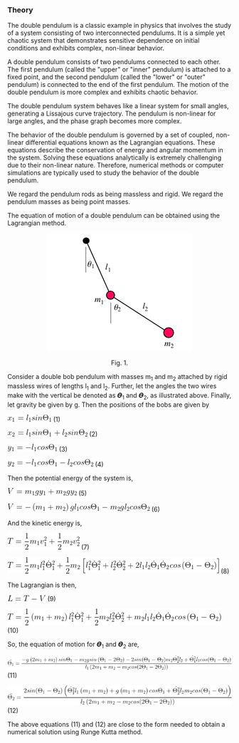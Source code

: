 ### Theory

The double pendulum is a classic example in physics that involves the study of a system consisting of two interconnected pendulums. It is a simple yet chaotic system that demonstrates sensitive dependence on initial conditions and exhibits complex, non-linear behavior.

A double pendulum consists of two pendulums connected to each other. The first pendulum (called the "upper" or "inner" pendulum) is attached to a fixed point, and the second pendulum (called the "lower" or "outer" pendulum) is connected to the end of the first pendulum. The motion of the double pendulum is more complex and exhibits chaotic behavior.

The double pendulum system behaves like a linear system for small angles, generating a Lissajous curve trajectory. The pendulum is non-linear for large angles, and the phase graph becomes more complex.

The behavior of the double pendulum is governed by a set of coupled, non-linear differential equations known as the Lagrangian equations. These equations describe the conservation of energy and angular momentum in the system. Solving these equations analytically is extremely challenging due to their non-linear nature. Therefore, numerical methods or computer simulations are typically used to study the behavior of the double pendulum.

We regard the pendulum rods as being massless and rigid. We regard the pendulum masses as being point masses.

The equation of motion of a double pendulum can be obtained using the Lagrangian method.  

<center>
<img src="images/fig1.png">  

Fig. 1.
</center>

Consider a double bob pendulum with masses m<sub>1</sub> and m<sub>2</sub> attached by rigid massless wires of lengths l<sub>1</sub> and l<sub>2</sub>. Further, let the angles the two wires make with the vertical be denoted as 𝜭<sub>1</sub> and 𝜭<sub>2</sub>, as illustrated above. Finally, let gravity be given by g. Then the positions of the bobs are given by 

<img src="images/img1.png">                     (1)

<img src="images/img2.png">                     (2)

<img src="images/img3.png">                     (3)

<img src="images/img4.png">                     (4)

Then the potential energy of the system is,

<img src="images/img5.png">                     (5)

<img src="images/img6.png">                     (6)

And the kinetic energy is,  

<img src="images/img7.png">                     (7)

<img src="images/img8.png">                     (8)  

The Lagrangian is then,

<img src="images/img9.png">                     (9)

<img src="images/img10.png">                     (10)  

 So, the equation of motion for 𝜭<sub>1</sub> and  𝜭<sub>2</sub> are,  

<img src="images/img11.png">                     (11)

<img src="images/img12.png">                     (12)  

The above equations (11) and (12) are close to the form needed to obtain a numerical solution using Runge Kutta method.
